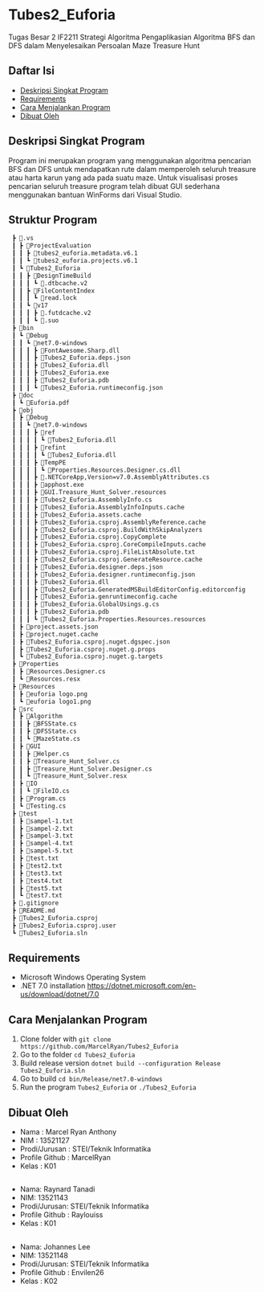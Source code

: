 # Tubes2_Euforia
Tugas Besar 2 IF2211 Strategi Algoritma Pengaplikasian Algoritma BFS dan DFS dalam Menyelesaikan Persoalan Maze Treasure Hunt

## Daftar Isi
* [Deskripsi Singkat Program](#deskripsi-singkat-program)
* [Requirements](#requirements)
* [Cara Menjalankan Program](#cara-menjalankan-program)
* [Dibuat Oleh](#dibuat-oleh)

## Deskripsi Singkat Program
Program ini merupakan program yang menggunakan algoritma pencarian BFS dan DFS untuk mendapatkan rute dalam memperoleh seluruh treasure atau harta karun yang ada pada suatu maze. Untuk visualisasi proses pencarian seluruh treasure program telah dibuat GUI sederhana menggunakan bantuan WinForms dari Visual Studio.

## Struktur Program
```bash
 ┣ 📂.vs
 ┃ ┣ 📂ProjectEvaluation
 ┃ ┃ ┣ 📜tubes2_euforia.metadata.v6.1
 ┃ ┃ ┗ 📜tubes2_euforia.projects.v6.1
 ┃ ┗ 📂Tubes2_Euforia
 ┃ ┃ ┣ 📂DesignTimeBuild
 ┃ ┃ ┃ ┗ 📜.dtbcache.v2
 ┃ ┃ ┣ 📂FileContentIndex
 ┃ ┃ ┃ ┗ 📜read.lock
 ┃ ┃ ┗ 📂v17
 ┃ ┃ ┃ ┣ 📜.futdcache.v2
 ┃ ┃ ┃ ┗ 📜.suo
 ┣ 📂bin
 ┃ ┗ 📂Debug
 ┃ ┃ ┗ 📂net7.0-windows
 ┃ ┃ ┃ ┣ 📜FontAwesome.Sharp.dll
 ┃ ┃ ┃ ┣ 📜Tubes2_Euforia.deps.json
 ┃ ┃ ┃ ┣ 📜Tubes2_Euforia.dll
 ┃ ┃ ┃ ┣ 📜Tubes2_Euforia.exe
 ┃ ┃ ┃ ┣ 📜Tubes2_Euforia.pdb
 ┃ ┃ ┃ ┗ 📜Tubes2_Euforia.runtimeconfig.json
 ┣ 📂doc
 ┃ ┗ 📜Euforia.pdf
 ┣ 📂obj
 ┃ ┣ 📂Debug
 ┃ ┃ ┗ 📂net7.0-windows
 ┃ ┃ ┃ ┣ 📂ref
 ┃ ┃ ┃ ┃ ┗ 📜Tubes2_Euforia.dll
 ┃ ┃ ┃ ┣ 📂refint
 ┃ ┃ ┃ ┃ ┗ 📜Tubes2_Euforia.dll
 ┃ ┃ ┃ ┣ 📂TempPE
 ┃ ┃ ┃ ┃ ┗ 📜Properties.Resources.Designer.cs.dll
 ┃ ┃ ┃ ┣ 📜.NETCoreApp,Version=v7.0.AssemblyAttributes.cs
 ┃ ┃ ┃ ┣ 📜apphost.exe
 ┃ ┃ ┃ ┣ 📜GUI.Treasure_Hunt_Solver.resources
 ┃ ┃ ┃ ┣ 📜Tubes2_Euforia.AssemblyInfo.cs
 ┃ ┃ ┃ ┣ 📜Tubes2_Euforia.AssemblyInfoInputs.cache
 ┃ ┃ ┃ ┣ 📜Tubes2_Euforia.assets.cache
 ┃ ┃ ┃ ┣ 📜Tubes2_Euforia.csproj.AssemblyReference.cache
 ┃ ┃ ┃ ┣ 📜Tubes2_Euforia.csproj.BuildWithSkipAnalyzers
 ┃ ┃ ┃ ┣ 📜Tubes2_Euforia.csproj.CopyComplete
 ┃ ┃ ┃ ┣ 📜Tubes2_Euforia.csproj.CoreCompileInputs.cache
 ┃ ┃ ┃ ┣ 📜Tubes2_Euforia.csproj.FileListAbsolute.txt
 ┃ ┃ ┃ ┣ 📜Tubes2_Euforia.csproj.GenerateResource.cache
 ┃ ┃ ┃ ┣ 📜Tubes2_Euforia.designer.deps.json
 ┃ ┃ ┃ ┣ 📜Tubes2_Euforia.designer.runtimeconfig.json
 ┃ ┃ ┃ ┣ 📜Tubes2_Euforia.dll
 ┃ ┃ ┃ ┣ 📜Tubes2_Euforia.GeneratedMSBuildEditorConfig.editorconfig
 ┃ ┃ ┃ ┣ 📜Tubes2_Euforia.genruntimeconfig.cache
 ┃ ┃ ┃ ┣ 📜Tubes2_Euforia.GlobalUsings.g.cs
 ┃ ┃ ┃ ┣ 📜Tubes2_Euforia.pdb
 ┃ ┃ ┃ ┗ 📜Tubes2_Euforia.Properties.Resources.resources
 ┃ ┣ 📜project.assets.json
 ┃ ┣ 📜project.nuget.cache
 ┃ ┣ 📜Tubes2_Euforia.csproj.nuget.dgspec.json
 ┃ ┣ 📜Tubes2_Euforia.csproj.nuget.g.props
 ┃ ┗ 📜Tubes2_Euforia.csproj.nuget.g.targets
 ┣ 📂Properties
 ┃ ┣ 📜Resources.Designer.cs
 ┃ ┗ 📜Resources.resx
 ┣ 📂Resources
 ┃ ┣ 📜euforia logo.png
 ┃ ┗ 📜euforia logo1.png
 ┣ 📂src
 ┃ ┣ 📂Algorithm
 ┃ ┃ ┣ 📜BFSState.cs
 ┃ ┃ ┣ 📜DFSState.cs
 ┃ ┃ ┗ 📜MazeState.cs
 ┃ ┣ 📂GUI
 ┃ ┃ ┣ 📜Helper.cs
 ┃ ┃ ┣ 📜Treasure_Hunt_Solver.cs
 ┃ ┃ ┣ 📜Treasure_Hunt_Solver.Designer.cs
 ┃ ┃ ┗ 📜Treasure_Hunt_Solver.resx
 ┃ ┣ 📂IO
 ┃ ┃ ┗ 📜FileIO.cs
 ┃ ┣ 📜Program.cs
 ┃ ┗ 📜Testing.cs
 ┣ 📂test
 ┃ ┣ 📜sampel-1.txt
 ┃ ┣ 📜sampel-2.txt
 ┃ ┣ 📜sampel-3.txt
 ┃ ┣ 📜sampel-4.txt
 ┃ ┣ 📜sampel-5.txt
 ┃ ┣ 📜test.txt
 ┃ ┣ 📜test2.txt
 ┃ ┣ 📜test3.txt
 ┃ ┣ 📜test4.txt
 ┃ ┣ 📜test5.txt
 ┃ ┗ 📜test7.txt
 ┣ 📜.gitignore
 ┣ 📜README.md
 ┣ 📜Tubes2_Euforia.csproj
 ┣ 📜Tubes2_Euforia.csproj.user
 ┗ 📜Tubes2_Euforia.sln
 ```

## Requirements
* Microsoft Windows Operating System
* .NET 7.0 installation https://dotnet.microsoft.com/en-us/download/dotnet/7.0
## Cara Menjalankan Program
1. Clone folder with `git clone https://github.com/MarcelRyan/Tubes2_Euforia`
2. Go to the folder `cd Tubes2_Euforia`
3. Build release version `dotnet build --configuration Release Tubes2_Euforia.sln`
4. Go to build `cd bin/Release/net7.0-windows`
5. Run the program `Tubes2_Euforia` or `./Tubes2_Euforia`

## Dibuat Oleh
* Nama : Marcel Ryan Anthony
* NIM : 13521127
* Prodi/Jurusan : STEI/Teknik Informatika
* Profile Github : MarcelRyan
* Kelas : K01
##
* Nama: Raynard Tanadi
* NIM: 13521143
* Prodi/Jurusan: STEI/Teknik Informatika
* Profile Github : Raylouiss
* Kelas : K01
##
* Nama: Johannes Lee
* NIM: 13521148
* Prodi/Jurusan: STEI/Teknik Informatika
* Profile Github : Envilen26
* Kelas : K02
